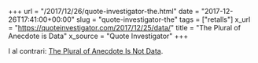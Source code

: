 +++
url = "/2017/12/26/quote-investigator-the.html"
date = "2017-12-26T17:41:00+00:00"
slug = "quote-investigator-the"
tags = ["retalls"]
x_url = "https://quoteinvestigator.com/2017/12/25/data/"
title = "The Plural of Anecdote is Data"
x_source = "Quote Investigator"
+++

I al contrari: [The Plural of Anecdote Is Not Data](https://quoteinvestigator.com/2017/12/27/plural/).
